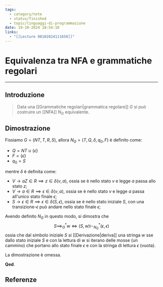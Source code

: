 ```yaml
---
tags:
  - category/note
  - status/finished
  - topic/linguaggi-di-programmazione
date: 19-10-2024 18:54:10
links:
  - "[[Lecture 08102024111650]]"
---
```

# Equivalenza tra NFA e grammatiche regolari
---
## Introduzione
> Data una [[Grammatiche regolari|grammatica regolare]] $G$ si può costruire un [[NFA]] $N_{G}$ equivalente.

## Dimostrazione
Fissiamo $G = (NT, T, R, S)$, allora $N_{G} = (T, Q, \delta, q_{0}, F)$ è definito come:
- $Q = NT \cup \{\epsilon\}$
- $F = \{\epsilon\}$
- $q_{0} = S$

mentre $\delta$ è definita come:
- $V \to aZ \in R \implies z \in \delta(v, a)$, ossia se è nello stato $v$ e legge $a$ passa allo stato $z$;
- $V \to a \in R \implies \epsilon \in \delta(v, a)$, ossia se è nello stato $v$ e legge $a$ passa all'unico stato finale $\epsilon$;
- $S \to \epsilon \in R \implies \epsilon \in \delta(S, \epsilon)$, ossia se è nello stato iniziale $S$, con una transizione-$\epsilon$ può andare nello stato finale $\epsilon$;

Avendo definito $N_{G}$ in questo modo, si dimostra che
$$S {\implies_{G}}^{*} w \iff (S, w) {\vdash_{N_{G}}}^{*} (\epsilon, \epsilon)$$
ossia che dal simbolo iniziale $S$ si [[Derivazione|deriva]] una stringa $w$ sse dallo stato iniziale $S$ e con la lettura di $w$ si iterano delle mosse (un cammino) che portano allo stato finale $\epsilon$ e con la stringa di lettura $\epsilon$ (vuota).

La dimostrazione è omessa.

**Qed**.

## Referenze